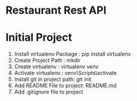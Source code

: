 # Restaurant Rest API 

# Initial Project
1. Install virtualenv Package : pip install virtualenv
2. Create Project Path :        mkdir
3. Create virtualenv :          virtualenv venv
4. Activate virtualenv :        venv\Scripts\activate
5. Install git in project path: git init 
6. Add README File to project:  README.md
7. Add .gitignore file to project  